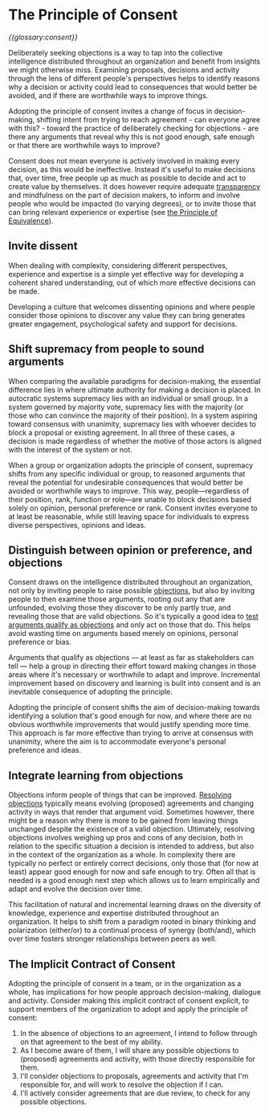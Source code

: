 # The Principle of Consent

_{{glossary:consent}}_

Deliberately seeking objections is a way to tap into the collective intelligence distributed throughout an organization and benefit from insights we might otherwise miss. Examining proposals, decisions and activity through the lens of different people's perspectives helps to identify reasons why a decision or activity could lead to consequences that would better be avoided, and if there are worthwhile ways to improve things.

Adopting the principle of consent invites a change of focus in decision-making, shifting intent from trying to reach agreement - can everyone agree with this? - toward the practice of deliberately checking for objections - are there any arguments that reveal why this is not good enough, safe enough or that there are worthwhile ways to improve? 

Consent does not mean everyone is actively involved in making every decision, as this would be ineffective. Instead it's useful to make decisions that, over time, free people up as much as possible to decide and act to create value by themselves. It does however require adequate [transparency](section:principle-transparency) and mindfulness on the part of decision makers, to inform and involve people who would be impacted (to varying degrees), or to invite those that can bring relevant experience or expertise (see [the Principle of Equivalence](section:principle-equivalence)).

## Invite dissent

When dealing with complexity, considering different perspectives, experience and expertise is a simple yet effective way for developing a coherent shared understanding, out of which more effective decisions can be made. 

Developing a culture that welcomes dissenting opinions and where people consider those opinions to discover any value they can bring generates greater engagement, psychological safety and support for decisions.

## Shift supremacy from people to sound arguments

When comparing the available paradigms for decision-making, the essential difference lies in where ultimate authority for making a decision is placed. In autocratic systems supremacy lies with an individual or small group. In a system governed by majority vote, supremacy lies with the majority (or those who can convince the majority of their position). In a system aspiring toward consensus with unanimity, supremacy lies with whoever decides to block a proposal or existing agreement. In all three of these cases, a decision is made regardless of whether the motive of those actors is aligned with the interest of the system or not. 

When a group or organization adopts the principle of consent, supremacy shifts from any specific individual or group, to reasoned arguments that reveal the potential for undesirable consequences that would better be avoided or worthwhile ways to improve. This way, people—regardless of their position, rank, function or role—are unable to block decisions based solely on opinion, personal preference or rank. Consent invites everyone to at least be reasonable, while still leaving space for individuals to express diverse perspectives, opinions and ideas.

## Distinguish between opinion or preference, and objections

Consent draws on the intelligence distributed throughout an organization, not only by inviting people to raise possible [objections](section:objection), but also by inviting people to then examine those arguments, rooting out any that are unfounded, evolving those they discover to be only partly true, and revealing those that are valid objections. So it's typically a good idea to [test arguments qualify as objections](section:test-arguments-qualify-as-objections) and only act on those that do. This helps avoid wasting time on arguments based merely on opinions, personal preference or bias. 

Arguments that qualify as objections — at least as far as stakeholders can tell — help a group in directing their effort toward making changes in those areas where it's necessary or worthwhile to adapt and improve. Incremental improvement based on discovery and learning is built into consent and is an inevitable consequence of adopting the principle.

Adopting the principle of consent shifts the aim of decision-making towards identifying a solution that's good enough for now, and where there are no obvious worthwhile improvements that would justify spending more time. This approach is far more effective than trying to arrive at consensus with unanimity, where the aim is to accommodate everyone's personal preference and ideas.

## Integrate learning from objections

Objections inform people of things that can be improved. [Resolving objections](section:resolve-objections) typically means evolving (proposed) agreements and changing activity in ways that render that argument void. Sometimes however, there might be a reason why there is more to be gained from leaving things unchanged despite the existence of a valid objection. Ultimately, resolving objections involves weighing up pros and cons of any decision, both in relation to the specific situation a decision is intended to address, but also in the context of the organization as a whole. In complexity there are typically no perfect or entirely correct decisions, only those that (for now at least) appear good enough for now and safe enough to try. Often all that is needed is a good enough next step which allows us to learn empirically and adapt and evolve the decision over time.

This facilitation of natural and incremental learning draws on the diversity of knowledge, experience and expertise distributed throughout an organization. It helps to shift from a paradigm rooted in binary thinking and polarization (either/or) to a continual process of synergy (both/and), which over time fosters stronger relationships between peers as well.

## The Implicit Contract of Consent

Adopting the principle of consent in a team, or in the organization as a whole, has implications for how people approach decision-making, dialogue and activity. Consider making this implicit contract of consent explicit, to support members of the organization to adopt and apply the principle of consent:

1. In the absence of objections to an agreement, I intend to follow through on that agreement to the best of my ability.
2. As I become aware of them, I will share any possible objections to (proposed) agreements and activity, with those directly responsible for them.
3. I'll consider objections to proposals, agreements and activity that I'm responsible for, and will work to resolve the objection if I can.
4. I'll actively consider agreements that are due review, to check for any possible objections.

